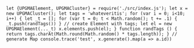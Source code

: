 `let {UPGMAElement, UPGMACluster} = require('./src/index.js');
let x = new UPGMACluster();
let tags = 'whateveritis';
for (var i = 0; i<10; i++) {
  let _t = [];
  for (var t = 0; t < Math.random(); t += .1) {
    _t.push(randTags())
  }
  // create Element with tags;
  let el = new UPGMAElement(..._t)
  x.elements.push(el);
}
function randTags () {
  return tags.charAt(Math.round(Math.random() * tags.length));
}
// generate Map
console.trace('test', x.generate().map(a => a.id))`